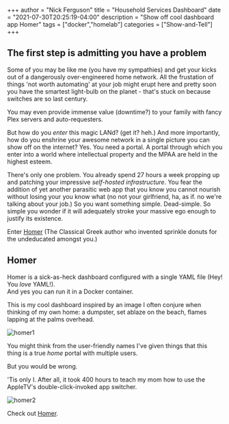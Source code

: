 +++
author = "Nick Ferguson"
title = "Household Services Dashboard"
date = "2021-07-30T20:25:19-04:00"
description = "Show off cool dashboard app Homer"
tags = ["docker","homelab"]
categories = ["Show-and-Tell"]
+++

## The first step is admitting you have a problem

Some of you may be like me (you have my sympathies) and get your kicks out of a dangerously over-engineered home network. All the frustation of things 'not worth automating' at your job might erupt here and pretty soon you have the smartest light-bulb on the planet - that's stuck on because switches are so last century.  

You may even provide immense value (downtime?) to your family with fancy Plex servers and auto-requesters.  

But how do you _enter_ this magic LANd? (get it? heh.) And more importantly, how do you enshrine your awesome network in a single picture you can show off on the internet? Yes. You need a portal. A portal through which you enter into a world where intellectual property and the MPAA are held in the highest esteem. 

There's only one problem. You already spend 27 hours a week propping up and patching your impressive _self-hosted infrastructure_. You fear the addition of yet another parasitic web app that you know you cannot nourish without losing your you know what (no not your girlfriend, ha, as if. no we're talking about your job.) So you want something simple. Dead-simple. So simple you wonder if it will adequately stroke your massive ego enough to justify its existence.  

Enter [Homer](https://github.com/bastienwirtz/homer) (The Classical Greek author who invented sprinkle donuts for the undeducated amongst you.)

## Homer

Homer is a sick-as-heck dashboard configured with a single YAML file (Hey! You _love_ YAML!).  
And yes you can run it in a Docker container.  

This is my cool dashboard inspired by an image I often conjure when thinking of my own home: a dumpster, set ablaze on the beach, flames lapping at the palms overhead.

![homer1](/img/homer1.png)

You might think from the user-friendly names I've given things that this thing is a true _home_  portal with multiple users.  

But you would be wrong.  

'Tis only I. After all, it took 400 hours to teach my mom how to use the AppleTV's double-click-invoked app switcher.

![homer2](/img/homer2.png)

Check out [Homer](https://github.com/bastienwirtz/homer).
